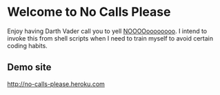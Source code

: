 # Welcome to No Calls Please

Enjoy having Darth Vader call you to yell [NOOOOoooooooo](http://darthno.ytmnd.com).  I intend to invoke this from shell scripts when I need to train myself to avoid certain coding habits.

## Demo site
http://no-calls-please.heroku.com
